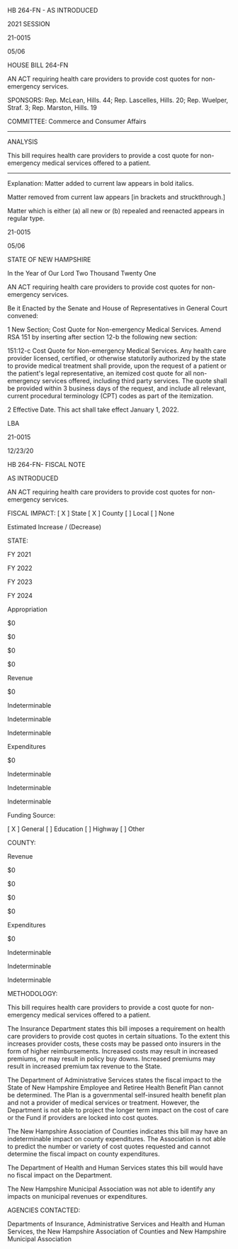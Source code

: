  HB 264-FN - AS INTRODUCED

 

 

2021 SESSION

 21-0015

 05/06

 

HOUSE BILL 264-FN

 

AN ACT requiring health care providers to provide cost quotes for non-emergency services.

 

SPONSORS: Rep. McLean, Hills. 44; Rep. Lascelles, Hills. 20; Rep. Wuelper, Straf. 3; Rep. Marston, Hills. 19

 

COMMITTEE: Commerce and Consumer Affairs

 

-----------------------------------------------------------------

 

ANALYSIS

 

 This bill requires health care providers to provide a cost quote for non-emergency medical services offered to a patient.

 

- - - - - - - - - - - - - - - - - - - - - - - - - - - - - - - - - - - - - - - - - - - - - - - - - - - - - - - - - - - - - - - - - - - - - - - - - - - 

 

Explanation: Matter added to current law appears in bold italics.

 Matter removed from current law appears [in brackets and struckthrough.]

 Matter which is either (a) all new or (b) repealed and reenacted appears in regular type.

 21-0015

 05/06

 

STATE OF NEW HAMPSHIRE

 

In the Year of Our Lord Two Thousand Twenty One

 

AN ACT requiring health care providers to provide cost quotes for non-emergency services.

 

Be it Enacted by the Senate and House of Representatives in General Court convened:

 

 1 New Section; Cost Quote for Non-emergency Medical Services. Amend RSA 151 by inserting after section 12-b the following new section:

 151:12-c Cost Quote for Non-emergency Medical Services. Any health care provider licensed, certified, or otherwise statutorily authorized by the state to provide medical treatment shall provide, upon the request of a patient or the patient's legal representative, an itemized cost quote for all non-emergency services offered, including third party services. The quote shall be provided within 3 business days of the request, and include all relevant, current procedural terminology (CPT) codes as part of the itemization. 

 2 Effective Date. This act shall take effect January 1, 2022.

 

LBA

 21-0015

 12/23/20

 

HB 264-FN- FISCAL NOTE

AS INTRODUCED

 

AN ACT requiring health care providers to provide cost quotes for non-emergency services.

 

FISCAL IMPACT: [ X ] State [ X ] County [ ] Local [ ] None

   

 

   

Estimated Increase / (Decrease)

  STATE:

FY 2021

FY 2022

FY 2023

FY 2024

   Appropriation

$0

$0

$0

$0

   Revenue

$0

Indeterminable 

Indeterminable 

Indeterminable 

   Expenditures

$0

Indeterminable 

Indeterminable

Indeterminable

  Funding Source:

 [ X ] General [ ] Education [ ] Highway [ ] Other 

   

 

 

 

 

  COUNTY:

 

 

 

 

   Revenue

$0

$0

$0

$0

   Expenditures

$0

Indeterminable 

Indeterminable 

Indeterminable 

   

 

 

 

 

  METHODOLOGY:

This bill requires health care providers to provide a cost quote for non-emergency medical services offered to a patient. 

 

The Insurance Department states this bill imposes a requirement on health care providers to provide cost quotes in certain situations. To the extent this increases provider costs, these costs may be passed onto insurers in the form of higher reimbursements. Increased costs may result in increased premiums, or may result in policy buy downs. Increased premiums may result in increased premium tax revenue to the State. 

 

The Department of Administrative Services states the fiscal impact to the State of New Hampshire Employee and Retiree Health Benefit Plan cannot be determined. The Plan is a governmental self-insured health benefit plan and not a provider of medical services or treatment. However, the Department is not able to project the longer term impact on the cost of care or the Fund if providers are locked into cost quotes.

 

The New Hampshire Association of Counties indicates this bill may have an indeterminable impact on county expenditures. The Association is not able to predict the number or variety of cost quotes requested and cannot determine the fiscal impact on county expenditures. 

 

The Department of Health and Human Services states this bill would have no fiscal impact on the Department.

 

The New Hampshire Municipal Association was not able to identify any impacts on municipal revenues or expenditures.

 

AGENCIES CONTACTED:

Departments of Insurance, Administrative Services and Health and Human Services, the New Hampshire Association of Counties and New Hampshire Municipal Association

 

